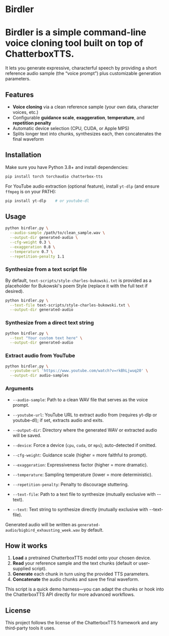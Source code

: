 # Birdler

# Birdler is a simple command-line voice cloning tool built on top of ChatterboxTTS.  
It lets you generate expressive, characterful speech by providing a short reference
audio sample (the “voice prompt”) plus customizable generation parameters.

## Features

- **Voice cloning** via a clean reference sample (your own data, character voices, etc.)
- Configurable **guidance scale**, **exaggeration**, **temperature**, and **repetition penalty**
- Automatic device selection (CPU, CUDA, or Apple MPS)
- Splits longer text into chunks, synthesizes each, then concatenates the final waveform

## Installation

Make sure you have Python 3.8+ and install dependencies:
```bash
pip install torch torchaudio chatterbox-tts
```

For YouTube audio extraction (optional feature), install `yt-dlp` (and ensure `ffmpeg` is on your PATH):
```bash
pip install yt-dlp    # or youtube-dl
```

## Usage

```bash
python birdler.py \
  --audio-sample /path/to/clean_sample.wav \
  --output-dir generated-audio \
  --cfg-weight 0.3 \
  --exaggeration 0.8 \
  --temperature 0.7 \
  --repetition-penalty 1.1
```

### Synthesize from a text script file

By default, `text-scripts/style-charles-bukowski.txt` is provided as a placeholder for Bukowski's poem
Style (replace it with the full text if desired).

```bash
python birdler.py \
  --text-file text-scripts/style-charles-bukowski.txt \
  --output-dir generated-audio
```

### Synthesize from a direct text string

```bash
python birdler.py \
  --text "Your custom text here" \
  --output-dir generated-audio
```

### Extract audio from YouTube

```bash
python birdler.py \
  --youtube-url 'https://www.youtube.com/watch?v=rkBhLjwuq20' \
  --output-dir audio-samples
```

### Arguments

- `--audio-sample`: Path to a clean WAV file that serves as the voice prompt.
- `--youtube-url`: YouTube URL to extract audio from (requires yt-dlp or youtube-dl); if set, extracts audio and exits.
- `--output-dir`: Directory where the generated WAV or extracted audio will be saved.
- `--device`: Force a device (`cpu`, `cuda`, or `mps`); auto-detected if omitted.
- `--cfg-weight`: Guidance scale (higher = more faithful to prompt).
- `--exaggeration`: Expressiveness factor (higher = more dramatic).
- `--temperature`: Sampling temperature (lower = more deterministic).
- `--repetition-penalty`: Penalty to discourage stuttering.

- `--text-file`: Path to a text file to synthesize (mutually exclusive with --text).
- `--text`: Text string to synthesize directly (mutually exclusive with --text-file).

Generated audio will be written as `generated-audio/bigbird_exhausting_week.wav` by default.

## How it works

1. **Load** a pretrained ChatterboxTTS model onto your chosen device.
2. **Read** your reference sample and the text chunks (default or user-supplied script).
3. **Generate** each chunk in turn using the provided TTS parameters.
4. **Concatenate** the audio chunks and save the final waveform.

This script is a quick demo harness—you can adapt the chunks or hook into the
ChatterboxTTS API directly for more advanced workflows.

## License

This project follows the license of the ChatterboxTTS framework and any
third-party tools it uses.
